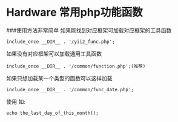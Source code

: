 # Hardware 常用php功能函数
###使用方法非常简单
如果能找到对应框架可加载对应框架的工具函数
```
include_once __DIR__ . '/yii2_func.php';
```
如果没有对应框架可以加载通用工具函数
```
include_once __DIR__ . '/common/function.php';(推荐)
```
如果只想加载某一个类型的函数可以这样加载
```
include_once __DIR__ . '/common/func_date.php';
```
使用 如:
```
echo the_last_day_of_this_month();
```